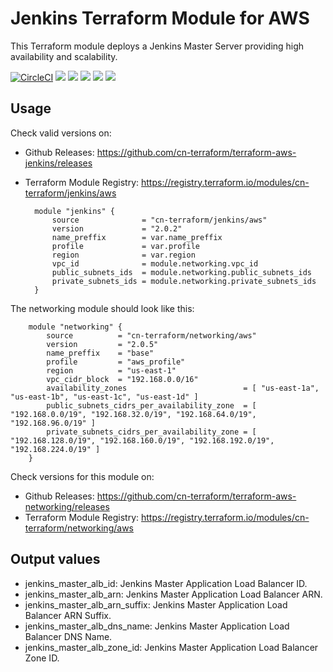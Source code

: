 # Jenkins Terraform Module for AWS #

This Terraform module deploys a Jenkins Master Server providing high availability and scalability.

[![CircleCI](https://circleci.com/gh/cn-terraform/terraform-aws-jenkins/tree/master.svg?style=svg)](https://circleci.com/gh/cn-terraform/terraform-aws-jenkins/tree/master)
[![](https://img.shields.io/github/license/cn-terraform/terraform-aws-jenkins)](https://github.com/cn-terraform/terraform-aws-jenkins)
[![](https://img.shields.io/github/issues/cn-terraform/terraform-aws-jenkins)](https://github.com/cn-terraform/terraform-aws-jenkins)
[![](https://img.shields.io/github/issues-closed/cn-terraform/terraform-aws-jenkins)](https://github.com/cn-terraform/terraform-aws-jenkins)
[![](https://img.shields.io/github/languages/code-size/cn-terraform/terraform-aws-jenkins)](https://github.com/cn-terraform/terraform-aws-jenkins)
[![](https://img.shields.io/github/repo-size/cn-terraform/terraform-aws-jenkins)](https://github.com/cn-terraform/terraform-aws-jenkins)

## Usage

Check valid versions on:
* Github Releases: <https://github.com/cn-terraform/terraform-aws-jenkins/releases>
* Terraform Module Registry: <https://registry.terraform.io/modules/cn-terraform/jenkins/aws>

    	module "jenkins" {
            source              = "cn-terraform/jenkins/aws"
            version             = "2.0.2"
            name_preffix        = var.name_preffix
            profile             = var.profile
            region              = var.region
            vpc_id              = module.networking.vpc_id
            public_subnets_ids  = module.networking.public_subnets_ids
            private_subnets_ids = module.networking.private_subnets_ids
        }

The networking module should look like this:

        module "networking" {
    	    source          = "cn-terraform/networking/aws"
            version         = "2.0.5"
            name_preffix    = "base"
            profile         = "aws_profile"
            region          = "us-east-1"
            vpc_cidr_block  = "192.168.0.0/16"
            availability_zones                          = [ "us-east-1a", "us-east-1b", "us-east-1c", "us-east-1d" ]
            public_subnets_cidrs_per_availability_zone  = [ "192.168.0.0/19", "192.168.32.0/19", "192.168.64.0/19", "192.168.96.0/19" ]
            private_subnets_cidrs_per_availability_zone = [ "192.168.128.0/19", "192.168.160.0/19", "192.168.192.0/19", "192.168.224.0/19" ]
    	}

Check versions for this module on:
* Github Releases: <https://github.com/cn-terraform/terraform-aws-networking/releases>
* Terraform Module Registry: <https://registry.terraform.io/modules/cn-terraform/networking/aws>

## Output values

* jenkins_master_alb_id: Jenkins Master Application Load Balancer ID.
* jenkins_master_alb_arn: Jenkins Master Application Load Balancer ARN.
* jenkins_master_alb_arn_suffix: Jenkins Master Application Load Balancer ARN Suffix.
* jenkins_master_alb_dns_name: Jenkins Master Application Load Balancer DNS Name.
* jenkins_master_alb_zone_id: Jenkins Master Application Load Balancer Zone ID.

